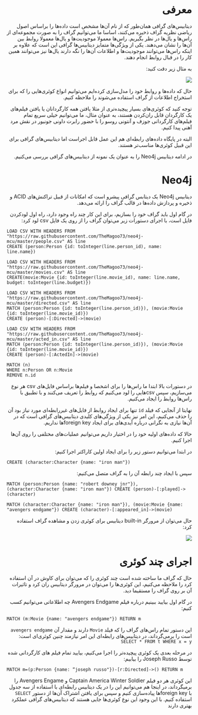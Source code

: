 <div dir="rtl">

# معرفی
دیتابیس‌های گرافی همان‌طور که از نام‌ آن‌ها مشخص است داده‌ها را براساس اصول ریاضی نظریه گراف ذخیره می‌کنند، اساسا ما می‌توانیم گراف را به صورت مجموعه‌ای از راس‌ها و یال‌ها در نظر بگیریم. راس‌ها معمولا موجودیت‌ها و یال‌ها معمولا روابط بین آن‌ها را نشان می‌دهند. یکی از ویژگی‌ها متمایز دیتابیس‌ها گرافی این است که علاوه بر اینکه راس‌ها می‌توانند موجودیت‌ها و اطلاعات آن‌ها را نگه دارند یا‌ل‌ها نیز می‌توانند همین کار را در قبال روابط انجام دهند.

به مثال زیر دقت کنید:

<img src="./images/p1.jpg" style="display: block; margin-left: auto;margin-right: auto;">

حال که داده‌ها و روابط خود را مدل‌سازی کرده‌ایم می‌توانیم انواع کوئری‌هایی را که برای استخراج اطلاعات از گراف استفاده می‌شوند را ملاحظه کنیم.

توجه‌ کنید که کوئری‌های بسیار پیچیده‌تری از مثلا یافتن همه کارگردانان یا یافتن فیلم‌های یک کارگردان قابل ران‌کردن هستند، به عنوان مثال، ما می‌توانیم خیلی سریع تمام فیلم‌های کارگردانی جوزف و آنتونی روسو را با حضور رابرت داونی جونیور در نقش مرد آهنی پیدا کنیم.

البته در پایگاه‌ داده‌های رابطه‌ای هم این عمل قابل اجراست اما دیتابیس‌های گرافی برای این قبیل کوئری‌ها مناسب‌تر هستند.

در ادامه دیتابیس Neo4j را به عنوان یک نمونه از دیتابیس‌های گرافی بررسی می‌کنیم.

# Neo4j

دیتابیس Neo4j یک دیتابس گرافی پیشرو است که امکانات از قبیل تراکنش‌های ACID و ذخیره و پردازش‌ داده‌ها در قالب گراف را ارائه می‌دهد.

در گام اول باید گراف خود را بسازیم، برای این کار چند راه وجود دارد، راه اول لودکردن فایل است، با اجرای دستورات زیر می‌توان گراف را از روی یک فایل csv لود کرد:

<div dir="ltr">

    LOAD CSV WITH HEADERS FROM "https://raw.githubusercontent.com/TheMagoo73/neo4j-mcu/master/people.csv" AS line
    CREATE (person:Person {id: toInteger(line.person_id), name: line.name})

    LOAD CSV WITH HEADERS FROM "https://raw.githubusercontent.com/TheMagoo73/neo4j-mcu/master/movies.csv" AS line 
    CREATE(movie:Movie {id: toInteger(line.movie_id), name: line.name, budget: toInteger(line.budget)})

    LOAD CSV WITH HEADERS FROM "https://raw.githubusercontent.com/TheMagoo73/neo4j-mcu/master/directed.csv" AS line
    MATCH (person:Person {id: toInteger(line.person_id)}), (movie:Movie {id: toInteger(line.movie_id)})
    CREATE (person)-[:Directed]->(movie)

    LOAD CSV WITH HEADERS FROM "https://raw.githubusercontent.com/TheMagoo73/neo4j-mcu/master/acted_in.csv" AS line
    MATCH (person:Person {id: toInteger(line.person_id)}), (movie:Movie {id: toInteger(line.movie_id)})
    CREATE (person)-[:ActedIn]->(movie)

    MATCH (n)
    WHERE n:Person OR n:Movie
    REMOVE n.id

</div>

در دستورات بالا ابتدا ما راس‌ها را برای اشخصا و فیلم‌ها براساس فایل‌های csv هر نوع می‌سازیم، سپس csvهایی را لود می‌کنیم که روابط را تعریف می‌کنند و با تطبیق با راس‌ها روابط را ایجاد می‌کنیم.

نهایتا از آنجایی که فیلد ```id``` تنها برای ایجاد روابط از فایل‌های غیررابطه‌ای مورد نیاز بود آن را حذف می‌کنیم، این امر نیز یکی از ویژگی‌های کلیدی دیتابیس‌های گرافی است که در آن‌ها نیازی به نگرانی درباره آیدی‌های برای ایجاد foreign keyها نداریم.

حالا که داده‌های اولیه خود را در اختیار داریم می‌توانیم عملیات‌های مختلفی را روی آن‌ها اجرا کنیم.

در ابتدا می‌توانیم دستور زیر را برای ایجاد اولین کاراکتر اجرا کنیم:

<div dir="ltr">

    CREATE (character:Character {name: "iron man"})

</div>

سپس با ایجاد چند رابطه آن را به گراف متصل می‌کنیم:

<div dir="ltr">

    MATCH (person:Person {name: "robert downey jnr"}), (character:Character {name: "iron man"}) CREATE (person)-[:played]->(character)

    MATCH (character:Character {name: "iron man"}), (movie:Movie {name: "avengers endgame"}) CREATE (character)-[:appeared_in]->(movie)

</div>

حال می‌توان از مرورگر built-in دیتابیس برای کوئری زدن و مشاهده گراف استفاده کرد:

<img src="./images/p2.jpg" style="display: block; margin-left: auto;margin-right: auto;">

# اجرای چند کوئری

حال که گراف ما ساخته شده است چند کوئری را که می‌توان برای کاوش در آن استفاده کرد را ملاحظه می‌کنیم، این کوئری‌ها را می‌توان در مرورگر دیتابیس ران کرد و تاثیرات آن بر روی گراف را مستقیما دید.

در گام اول بیایید ببینیم درباره فیلم Avengers Endgame چه اطلاعاتی می‌توانیم کسب کنیم:

<div dir="ltr">

    MATCH (m:Movie {name: "avengers endgame"}) RETURN m

</div>

این دستور تمام راس‌های گراف را که فیلد ```Movie``` دارند و مقدار آن ```avengers endgame``` است را برمی‌گرداند، در دیتابیس‌های رابطه‌ای این امر نیازمند چنین کوئری‌ای است: ```SELECT * FROM t WHERE x = y```

در مرحله بعدی یک کوئری پیچیده‌تر را اجرا می‌کنیم، بیایید تمام فیلم های کارگردانی شده توسط Joseph Russo را بیابیم:

<div dir="ltr">

    MATCH m=(p:Person {name: “joseph russo"})-[r:Directed]->() RETURN m

</div>

این کوئری هر دو فیلم Captain America Winter Soldier و Avengers Engame را برمیگرداند، در اینجا هم می‌توانیم این را در یک دیتابیس رابطه‌ای با استفاده از سه جدول با foreign keyها پیاده‌سازی کنیم و سپس برای یافتن اشتراک‌ آن‌ها از دستور  ```SELECT``` استفاده کنیم. با این وجود این نوع کوئری‌ها جایی هستند که دیتابیس‌های گرافی عملکرد بهتری دارند

</div>